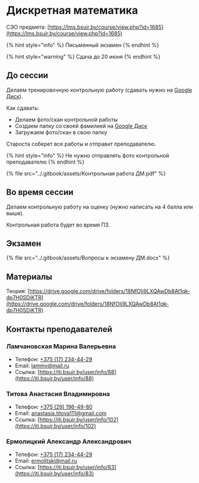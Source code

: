 # Дискретная математика

СЭО предмета: [https://lms.bsuir.by/course/view.php?id=1685](https://lms.bsuir.by/course/view.php?id=1685)

{% hint style="info" %}
Письменный экзамен
{% endhint %}

{% hint style="warning" %}
Сдача до 20 июня
{% endhint %}

## До сессии

Делаем тренировочную контрольную работу (сдавать нужно на [Google Диск](https://drive.google.com/drive/folders/1G0mku9AGxL8Kfhhzm0qH0UoBB2jkXHpv)).

Как сдавать:

* Делаем фото/скан контрольной работы
* Создаем папку со своей фамилией на [Google Диск](https://drive.google.com/drive/folders/1G0mku9AGxL8Kfhhzm0qH0UoBB2jkXHpv)
* Загружаем фото/скан в свою папку

Староста соберет все работы и отправит преподавателю.

{% hint style="info" %}
Не нужно отправлять фото контрольной преподавателю
{% endhint %}

{% file src="../.gitbook/assets/Контрольная работа ДМ.pdf" %}

## Во время сессии

Делаем контрольную работу на оценку (нужно написать на 4 балла или выше).&#x20;

Контрольная работа будет во время ПЗ.

## Экзамен

{% file src="../.gitbook/assets/Вопросы к экзамену ДМ.docx" %}

## Материалы

Теория: [https://drive.google.com/drive/folders/18NfOIi9LXQAwDb8At1qk-dp7H0SDiKTR](https://drive.google.com/drive/folders/18NfOIi9LXQAwDb8At1qk-dp7H0SDiKTR)

## Контакты преподавателей

### Ламчановская Марина Валерьевна

* Телефон: [+375 (17) 234-44-29](tel:375172344429)
* Email: [lammv@mail.ru](mailto:lammv@mail.ru)
* Ссылка: [https://iti.bsuir.by/user/info/88](https://iti.bsuir.by/user/info/88)

### Титова Анастасия Владимировна

* Телефон: [+375 (29) 196-49-80](tel:375291964980)
* Email: [anastasia.titova111@gmail.com](mailto:anastasia.titova111@gmail.com)
* Ссылка: [https://iti.bsuir.by/user/info/102](https://iti.bsuir.by/user/info/102)

### Ермолицкий Александр Александрович

* Телефон: [+375 (17) 234-44-29](tel:375172344429)
* Email: [ermolitski@mail.ru](mailto:ermolitski@mail.ru)
* Ссылка: [https://iti.bsuir.by/user/info/83](https://iti.bsuir.by/user/info/83)
